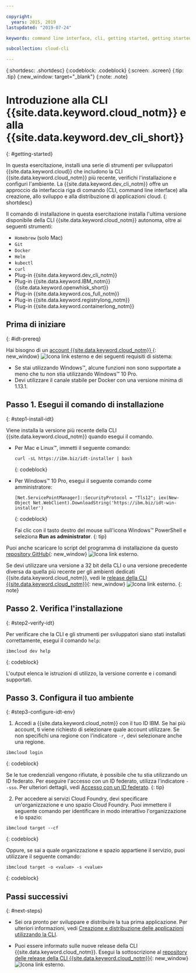 ```yaml
---

copyright:
  years: 2015, 2019
lastupdated: "2019-07-24"

keywords: command line interface, cli, getting started, getting started with IBM Cloud CLI, getting started with IBM Cloud CLI and developer tools tutorial, IBM Cloud Developer Tools CLI, ibmcloud cli, download cli, ibmcloud dev, cloud cli, dev plugin, dev plug-in, cloud command line, developer tools, dev tools, install cloud cli, getting started cli

subcollection: cloud-cli

---
```


{:shortdesc: .shortdesc}
{:codeblock: .codeblock}
{:screen: .screen}
{:tip: .tip}
{:new_window: target="_blank"}
{:note: .note}

# Introduzione alla CLI {{site.data.keyword.cloud_notm}} e alla {{site.data.keyword.dev_cli_short}}
{: #getting-started}

In questa esercitazione, installi una serie di strumenti per sviluppatori {{site.data.keyword.cloud}} che includono la CLI {{site.data.keyword.cloud_notm}} più recente, verifichi l'installazione e configuri l'ambiente. La {{site.data.keyword.dev_cli_notm}} offre un approccio da interfaccia riga di comando (CLI, command line interface) alla creazione, allo sviluppo e alla distribuzione di applicazioni cloud.
{: shortdesc}

Il comando di installazione in questa esercitazione installa l'ultima versione disponibile della CLI {{site.data.keyword.cloud_notm}} autonoma, oltre ai seguenti strumenti:

* `Homebrew` (solo Mac)
* `Git`
* `Docker`
* `Helm`
* `kubectl`
* `curl`
* Plug-in {{site.data.keyword.dev_cli_notm}}
* Plug-in {{site.data.keyword.IBM_notm}} {{site.data.keyword.openwhisk_short}}
* Plug-in {{site.data.keyword.cos_full_notm}}
* Plug-in {{site.data.keyword.registrylong_notm}}
* Plug-in {{site.data.keyword.containerlong_notm}}

## Prima di iniziare
{: #idt-prereq}

Hai bisogno di un [account {{site.data.keyword.cloud_notm}} ](https://cloud.ibm.com/){: new_window} ![Icona link esterno](../icons/launch-glyph.svg "Icona link esterno") e dei seguenti requisiti di sistema:

* Se stai utilizzando Windows&trade;, alcune funzioni non sono supportate a meno che tu non stia utilizzando Windows&trade; 10 Pro.
* Devi utilizzare il canale stabile per Docker con una versione minima di 1.13.1.

## Passo 1. Esegui il comando di installazione
{: #step1-install-idt}

Viene installa la versione più recente della CLI {{site.data.keyword.cloud_notm}} quando esegui il comando.

* Per Mac e Linux&trade;, immetti il seguente comando:
  ```
  curl -sL https://ibm.biz/idt-installer | bash
  ```
  {: codeblock}

* Per Windows&trade; 10 Pro, esegui il seguente comando come amministratore:
  ```
  [Net.ServicePointManager]::SecurityProtocol = "Tls12"; iex(New-Object Net.WebClient).DownloadString('https://ibm.biz/idt-win-installer')
  ```
  {: codeblock}

  Fai clic con il tasto destro del mouse sull'icona Windows&trade; PowerShell e seleziona **Run as administrator**.
  {: tip}

Puoi anche scaricare lo script del programma di installazione da questo [repository GitHub](https://github.com/IBM-Cloud/ibm-cloud-developer-tools){: new_window} ![Icona link esterno](../icons/launch-glyph.svg "Icona link esterno").

Se devi utilizzare una versione a 32 bit della CLI o una versione precedente diversa da quella più recente per gli ambienti dedicati {{site.data.keyword.cloud_notm}}, vedi le [release della CLI {{site.data.keyword.cloud_notm}}](https://github.com/IBM-Cloud/ibm-cloud-cli-release/releases/){: new_window} ![Icona link esterno](../icons/launch-glyph.svg "Icona link esterno").
{: note}

## Passo 2. Verifica l'installazione
{: #step2-verify-idt}

Per verificare che la CLI e gli strumenti per sviluppatori siano stati installati correttamente, esegui il comando `help`:
```
ibmcloud dev help
```
{: codeblock}

L'output elenca le istruzioni di utilizzo, la versione corrente e i comandi supportati.

## Passo 3. Configura il tuo ambiente
{: #step3-configure-idt-env}

1. Accedi a {{site.data.keyword.cloud_notm}} con il tuo ID IBM. Se hai più account, ti viene richiesto di selezionare quale account utilizzare. Se non specifichi una regione con l'indicatore `-r`, devi selezionare anche una regione.
  ```
  ibmcloud login
  ```
  {: codeblock}
  
  Se le tue credenziali vengono rifiutate, è possibile che tu stia utilizzando un ID federato. Per eseguire l'accesso con un ID federato, utilizza l'indicatore `--sso`. Per ulteriori dettagli, vedi [Accesso con un ID federato](/docs/iam/federated_id?topic=iam-federated_id#federated_id).
  {: tip}

2. Per accedere ai servizi Cloud Foundry, devi specificare un'organizzazione e uno spazio Cloud Foundry. Puoi immettere il seguente comando per identificare in modo interattivo l'organizzazione e lo spazio:
  ```
  ibmcloud target --cf
  ```
  {: codeblock}

  Oppure, se sai a quale organizzazione e spazio appartiene il servizio, puoi utilizzare il seguente comando:
  ```
  ibmcloud target -o <value> -s <value>
  ```
  {: codeblock}

## Passi successivi
{: #next-steps}

* Sei ora pronto per sviluppare e distribuire la tua prima applicazione. Per ulteriori informazioni, vedi [Creazione e distribuzione delle applicazioni utilizzando la CLI](/docs/apps?topic=creating-apps-create-deploy-app-cli#create-deploy-app-cli).

* Puoi essere informato sulle nuove release della CLI {{site.data.keyword.cloud_notm}}. Esegui la sottoscrizione al [repository delle release della CLI {{site.data.keyword.cloud_notm}}](https://github.com/IBM-Cloud/ibm-cloud-cli-release/releases/){: new_window} ![Icona link esterno](../icons/launch-glyph.svg "Icona link esterno").
